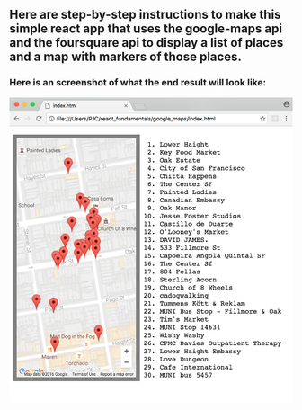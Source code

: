 ## Here are step-by-step instructions to make this simple react app that uses the google-maps api and the foursquare api to display a list of places and a map with markers of those places.

### Here is an screenshot of what the end result will look like:

![alt tag](https://github.com/PJC-1/maps/blob/master/pics/finished.png)
